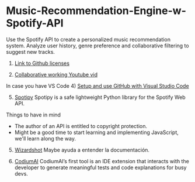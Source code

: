 # Music-Recommendation-Engine-w-Spotify-API
Use the Spotify API to create a personalized music recommendation system. Analyze user history, genre preference and collaborative filtering to suggest new tracks.

1) [Link to Github licenses](https://choosealicense.com/licenses/)

2) [Collaborative working Youtube vid](https://www.youtube.com/watch?v=k5D37W6h56o)

In case you have VS Code
4) [Setup and use GitHub with Visual Studio Code](https://www.youtube.com/watch?v=mR9jhYD3bnI)

5) [Spotipy](https://spotipy.readthedocs.io/en/2.22.1/)
Spotipy is a safe lightweight Python library for the Spotify Web API.


Things to have in mind
- The author of an API is entitled to copyright protection.
- Might be a good time to start learning and implementing JavaScript, we'll learn along the way.

5) [Wizardshot](https://www.wizardshot.com)
Maybe ayuda a entender la documentación.

6) [CodiumAI](https://www.codium.ai/about/)
CodiumAI’s first tool is an IDE extension that interacts with the developer to generate meaningful tests and code explanations for busy devs.
